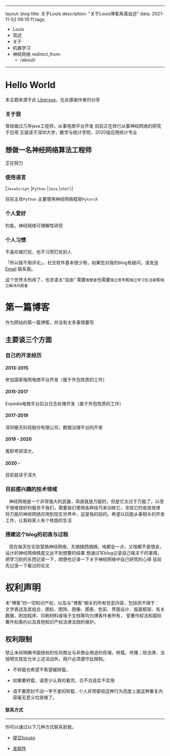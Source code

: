 
---
layout: blog
title: 关于Louis
description: "关于Louis博客角落自述"
data: 2021-11-02 09:19:11
tags: 
- Louis
- 简述
- 关于
- 机器学习
- 神经网络
redirect_from:
  - /about/
---

# Hello World
 
本主题来源于此 [Liberxue](https://github.com/Liberxue/liberxue.github.io)，在此感谢作者的分享

 
 

 
### 关于我
曾经做过几年java工程师，从事电商平台开发
目前正在转行从事神经网络的研究于应用
正就读于深圳大学，数学与统计学院，2020级应用统计专业


## 想做一名神经网络算法工程师

正在努力

### 使用语言

|``JavaScript`` |``Python`` |``Java`` |``shell``|
 

 目前主攻``Python``
 主要使用神经网络框架``Pytorch``
  
### 个人爱好

 钓鱼，神经网络可理解性研究


### 个人习惯
 
不喜欢被打扰，也不习惯打扰别人
 
「所以我不用评论」，社交软件基本很少用，如果您对我的blog有疑问，请发送[Email](mailto:v.cafebabe@gmail.com) 联系我。
 
这个世界太热闹了，也言语太“自由” 需要`面壁者`也需要`独立思考`和`独立学习生活者`和`独立解决问题者`
 
 
# 第一篇博客
 
作为网站的第一篇博客，并没有太多事情要写

 
## 主要谈三个方面
 
### 自己的开发经历

#### 2013-2015
参加国家电网电商平台开发（属于外包性质的工作）

#### 2015-2017
Expedia电商平台后台日志处理开发（属于外包性质的工作）
 

#### 2017-2019
深圳傲天科技股份有限公司，数据治理平台的开发

#### 2019 - 2020
  离职考研深大， 

#### 2020 - 
目前就读于深大

### 目前感兴趣的技术领域

&nbsp; &nbsp;神经网络是一个非常强大的武器，简直就是万能的，但是它太过于万能了，以至于很难很好的服务于我们，需要我们使用各种技巧来训练它，寻找它的收敛规律
将万能的神经网络应用到现实世界中，这是我的目的。希望以后能从事相关的开发工作，让我和家人有个体面的生活
 
### 搭建这个blog的初衷与过程
&nbsp; &nbsp;现在每天在实验室搞神经网络，东搞搞西搞搞，啥都会一点，又啥都不是很会，设计的神经网络精度又达不到想要的结果
想通过写blog记录自己每天干的事情，把学习到的东西记录一下，顺便也记录一下关于神经网络中自己研究的心得
目前先记录一下看过的论文


# 权利声明
 
  本“博客”的一切知识产权，以及与"博客"相关的所有信息内容，包括但不限于： 文字表述及其组合、图标、图饰、图像、图表、色彩、界面设计、版面框架、有关数据、附加程序、印刷材料或电子文档等均为博客作者所有， 受著作权法和国际著作权条约以及其他知识产权法律法规的保护。

## 权利限制
 
禁止未经明确书面授权的任何商业与非商业用途的存储，转载，传播；除法律、法规明文规定允许上述活动外，用户必须遵守此限制。
 
* 不转载也希望不希望被转载，
 
* 如果要转载，请至少认真的看完，合不合适实不实用
 
* 请不要原封不动一字不差的转载...个人非常鄙视这种行为百度上面这种重复内容毫无意义垃圾够了。




#### 联系方式
******
 
你可以通过以下几种方式联系到我。

* [提交Issues](https://github.com/7568/7568.github.io/issues)
 
* [发邮件](mailto:v.cafebabe@gmail.com)


